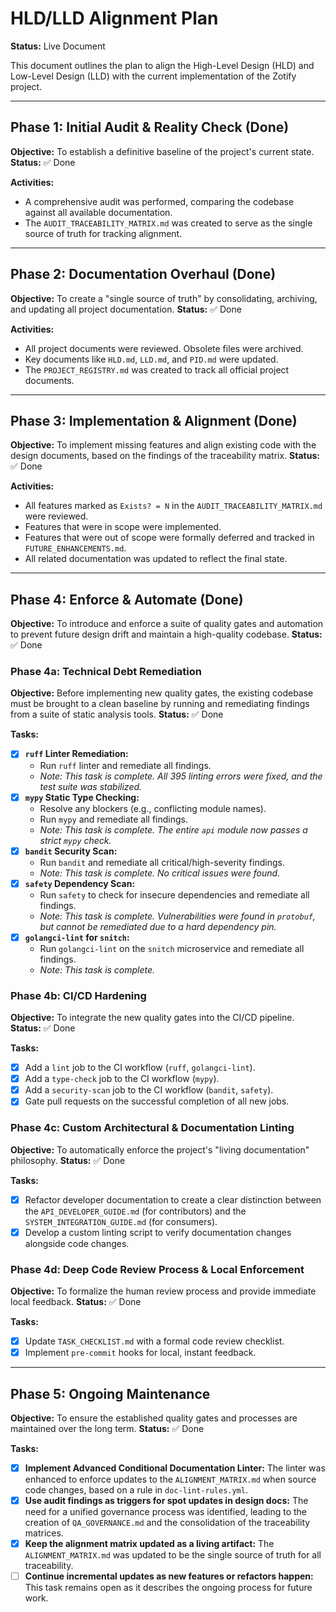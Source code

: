 # HLD/LLD Alignment Plan

**Status:** Live Document

This document outlines the plan to align the High-Level Design (HLD) and Low-Level Design (LLD) with the current implementation of the Zotify project.

---

## Phase 1: Initial Audit & Reality Check (Done)

**Objective:** To establish a definitive baseline of the project's current state.
**Status:** ✅ Done

**Activities:**
- A comprehensive audit was performed, comparing the codebase against all available documentation.
- The `AUDIT_TRACEABILITY_MATRIX.md` was created to serve as the single source of truth for tracking alignment.

---

## Phase 2: Documentation Overhaul (Done)

**Objective:** To create a "single source of truth" by consolidating, archiving, and updating all project documentation.
**Status:** ✅ Done

**Activities:**
- All project documents were reviewed. Obsolete files were archived.
- Key documents like `HLD.md`, `LLD.md`, and `PID.md` were updated.
- The `PROJECT_REGISTRY.md` was created to track all official project documents.

---

## Phase 3: Implementation & Alignment (Done)

**Objective:** To implement missing features and align existing code with the design documents, based on the findings of the traceability matrix.
**Status:** ✅ Done

**Activities:**
- All features marked as `Exists? = N` in the `AUDIT_TRACEABILITY_MATRIX.md` were reviewed.
- Features that were in scope were implemented.
- Features that were out of scope were formally deferred and tracked in `FUTURE_ENHANCEMENTS.md`.
- All related documentation was updated to reflect the final state.

---

## Phase 4: Enforce & Automate (Done)

**Objective:** To introduce and enforce a suite of quality gates and automation to prevent future design drift and maintain a high-quality codebase.
**Status:** ✅ Done

### Phase 4a: Technical Debt Remediation
**Objective:** Before implementing new quality gates, the existing codebase must be brought to a clean baseline by running and remediating findings from a suite of static analysis tools.
**Status:** ✅ Done

**Tasks:**
- [x] **`ruff` Linter Remediation:**
    - Run `ruff` linter and remediate all findings.
    - *Note: This task is complete. All 395 linting errors were fixed, and the test suite was stabilized.*
- [x] **`mypy` Static Type Checking:**
    - Resolve any blockers (e.g., conflicting module names).
    - Run `mypy` and remediate all findings.
    - *Note: This task is complete. The entire `api` module now passes a strict `mypy` check.*
- [x] **`bandit` Security Scan:**
    - Run `bandit` and remediate all critical/high-severity findings.
    - *Note: This task is complete. No critical issues were found.*
- [x] **`safety` Dependency Scan:**
    - Run `safety` to check for insecure dependencies and remediate all findings.
    - *Note: This task is complete. Vulnerabilities were found in `protobuf`, but cannot be remediated due to a hard dependency pin.*
- [x] **`golangci-lint` for `snitch`:**
    - Run `golangci-lint` on the `snitch` microservice and remediate all findings.
    - *Note: This task is complete.*

### Phase 4b: CI/CD Hardening
**Objective:** To integrate the new quality gates into the CI/CD pipeline.
**Status:** ✅ Done

**Tasks:**
- [x] Add a `lint` job to the CI workflow (`ruff`, `golangci-lint`).
- [x] Add a `type-check` job to the CI workflow (`mypy`).
- [x] Add a `security-scan` job to the CI workflow (`bandit`, `safety`).
- [x] Gate pull requests on the successful completion of all new jobs.

### Phase 4c: Custom Architectural & Documentation Linting
**Objective:** To automatically enforce the project's "living documentation" philosophy.
**Status:** ✅ Done

**Tasks:**
- [x] Refactor developer documentation to create a clear distinction between the `API_DEVELOPER_GUIDE.md` (for contributors) and the `SYSTEM_INTEGRATION_GUIDE.md` (for consumers).
- [x] Develop a custom linting script to verify documentation changes alongside code changes.

### Phase 4d: Deep Code Review Process & Local Enforcement
**Objective:** To formalize the human review process and provide immediate local feedback.
**Status:** ✅ Done

**Tasks:**
- [x] Update `TASK_CHECKLIST.md` with a formal code review checklist.
- [x] Implement `pre-commit` hooks for local, instant feedback.

---

## Phase 5: Ongoing Maintenance

**Objective:** To ensure the established quality gates and processes are maintained over the long term.
**Status:** ✅ Done

**Tasks:**
- [x] **Implement Advanced Conditional Documentation Linter:** The linter was enhanced to enforce updates to the `ALIGNMENT_MATRIX.md` when source code changes, based on a rule in `doc-lint-rules.yml`.
- [x] **Use audit findings as triggers for spot updates in design docs:** The need for a unified governance process was identified, leading to the creation of `QA_GOVERNANCE.md` and the consolidation of the traceability matrices.
- [x] **Keep the alignment matrix updated as a living artifact:** The `ALIGNMENT_MATRIX.md` was updated to be the single source of truth for all traceability.
- [ ] **Continue incremental updates as new features or refactors happen:** This task remains open as it describes the ongoing process for future work.